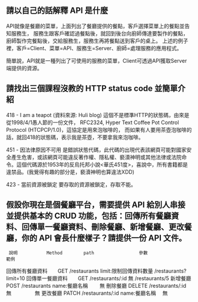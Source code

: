 ## 請以自己的話解釋 API 是什麼
  API就像是餐廳的菜單，上面列出了餐廳提供的餐點，客戶選擇菜單上的餐點並告知服務生，
  服務生跟客戶確認過餐點後，就回到後台向廚師傳達要製作的餐點，廚師製作完餐點後，交給服務生，服務生再將餐點送到客戶的桌上。
  上述的例子裡，客戶=Client、菜單=API、服務生=Server、廚師=處理服務的應用程式。

  簡單說，API就是一種列出了可使用的服務的菜單，Client可透過API獲取Server端提供的資源。
  
## 請找出三個課程沒教的 HTTP status code 並簡單介紹
418 - I am a teapot (資料來源: Huli blog)
  這個不是標準HTTP的狀態碼，由來是從1998/4/1愚人節的一份文件，
  RFC2324, Hyper Text Coffee Pot Control Protocol (HTCPCP/1.0)，這協定是用來泡咖啡的，
  而如果有人要用茶壺泡咖啡的話，就回418的狀態碼，表示我是茶壺，不要拿我來泡咖啡。

451 -  因法律原因不可用
  是錯誤狀態代碼，此代碼的出現代表該網頁可能對國家安全產生危害，或該網頁可能違反著作權、隱私權、褻瀆神明或其他法律或法院命令。這個代碼源於1953年的反烏托邦小說<華氏451度>，喜說中，所有書籍都是違禁品。(我覺得有趣的部分是，褻瀆神明也算違法XDD)

423 - 當前資源被鎖定
  要存取的資源被鎖定，存取不能。

## 假設你現在是個餐廳平台，需要提供 API 給別人串接並提供基本的 CRUD 功能，包括：回傳所有餐廳資料、回傳單一餐廳資料、刪除餐廳、新增餐廳、更改餐廳，你的 API 會長什麼樣子？請提供一份 API 文件。


     說明 	      Method     	path   	             參數 	                 範例
回傳所有餐廳資料　　GET      /restaurants      limit:限制回傳資料數量      /restaurants?limit=10
回傳單一餐廳資料　　GET      /restaurants/:id         無                  /restaurants/5
新增餐廳           POST     /restaurants        name:餐廳名稱            　　無
刪除餐廳           DELETE   /restaurants/:id         無             　　　　 無
更改餐廳           PATCH    /restaurants/:id    name:餐廳名稱              　無